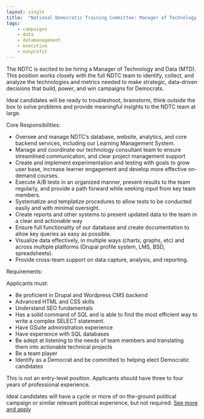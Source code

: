 ```yaml
---
layout: single
title:  "National Democratic Training Committee: Manager of Technology and Data"
tags: 
    - campaigns
    - data
    - datamanagement
    - executive
    - nonprofit
---
```


The NDTC is excited to be hiring a Manager of Technology and Data (MTD).  This position works closely with the full NDTC team to identify, collect, and analyze the technologies and metrics needed to make strategic, data-driven decisions that build, power, and win campaigns for Democrats.

Ideal candidates will be ready to troubleshoot, brainstorm, think outside the box to solve problems and provide meaningful insights to the NDTC team at large.

Core Responsibilities:

* Oversee and manage NDTC’s database, website, analytics, and core backend services, including our Learning Management System.
* Manage and coordinate our technology consultant team to ensure streamlined communication, and clear project management support
* Create and implement experimentation and testing with goals to grow user base, increase learner engagement and develop more effective on-demand courses.
* Execute A/B tests in an organized manner, present results to the team regularly, and provide a path forward while seeking input from key team members.
* Systematize and templatize procedures to allow tests to be conducted easily and with minimal oversight.
* Create reports and other systems to present updated data to the team in a clear and actionable way
* Ensure full functionality of our database and create documentation to allow key queries as easy as possible.
* Visualize data effectively, in multiple ways (charts, graphs, etc) and across multiple platforms (Drupal profile system, LMS, BSD, spreadsheets).
* Provide cross-team support on data capture, analysis, and reporting.

Requirements:

Applicants must:

* Be proficient in Drupal and Wordpress CMS backend
* Advanced HTML and CSS skills
* Understand SEO fundamentals
* Has a solid command of SQL and is able to find the most efficient way to write a complex SELECT statement.
* Have GSuite administration experience
* Have experience with SQL databases
* Be adept at listening to the needs of team members and translating them into actionable technical projects
* Be a team player
* Identify as a Democrat and be committed to helping elect Democratic candidates

This is not an entry-level position. Applicants should have three to four years of professional experience.

Ideal candidates will have a cycle or more of on the-ground political campaign or similar relevant political experience, but not required.
[See more and apply](https://www.traindemocrats.org/position-announcement-manager-technology-and-data)

